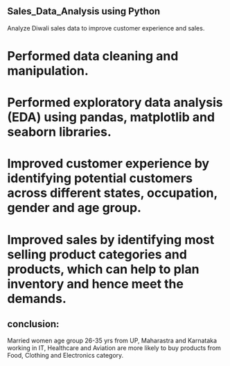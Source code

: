 ## Sales_Data_Analysis using Python

Analyze Diwali sales data to improve customer experience and sales.

# Performed data cleaning and manipulation.

# Performed exploratory data analysis (EDA) using pandas, matplotlib and seaborn libraries.

# Improved customer experience by identifying potential customers across different states, occupation, gender and age group.

# Improved sales by identifying most selling product categories and products, which can help to plan inventory and hence meet the demands.

## conclusion:
Married women age group 26-35 yrs from UP,  Maharastra and Karnataka working in IT, Healthcare and Aviation are more likely to buy products from Food, Clothing and Electronics category.
